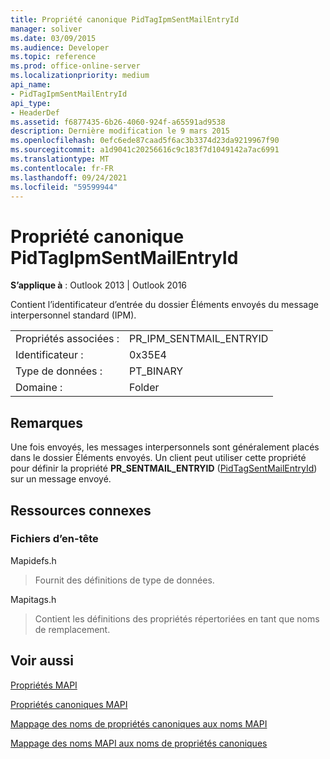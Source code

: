 ```yaml
---
title: Propriété canonique PidTagIpmSentMailEntryId
manager: soliver
ms.date: 03/09/2015
ms.audience: Developer
ms.topic: reference
ms.prod: office-online-server
ms.localizationpriority: medium
api_name:
- PidTagIpmSentMailEntryId
api_type:
- HeaderDef
ms.assetid: f6877435-6b26-4060-924f-a65591ad9538
description: Dernière modification le 9 mars 2015
ms.openlocfilehash: 0efc6ede87caad5f6ac3b3374d23da9219967f90
ms.sourcegitcommit: a1d9041c20256616c9c183f7d1049142a7ac6991
ms.translationtype: MT
ms.contentlocale: fr-FR
ms.lasthandoff: 09/24/2021
ms.locfileid: "59599944"
---
```

# <a name="pidtagipmsentmailentryid-canonical-property"></a>Propriété canonique PidTagIpmSentMailEntryId

  
  
**S’applique à** : Outlook 2013 | Outlook 2016 
  
Contient l’identificateur d’entrée du dossier Éléments envoyés du message interpersonnel standard (IPM). 
  
|||
|:-----|:-----|
|Propriétés associées :  <br/> |PR_IPM_SENTMAIL_ENTRYID  <br/> |
|Identificateur :  <br/> |0x35E4  <br/> |
|Type de données :  <br/> |PT_BINARY  <br/> |
|Domaine :  <br/> |Folder  <br/> |
   
## <a name="remarks"></a>Remarques

Une fois envoyés, les messages interpersonnels sont généralement placés dans le dossier Éléments envoyés. Un client peut utiliser cette propriété pour définir la propriété **PR_SENTMAIL_ENTRYID** ([PidTagSentMailEntryId](pidtagsentmailentryid-canonical-property.md)) sur un message envoyé. 
  
## <a name="related-resources"></a>Ressources connexes

### <a name="header-files"></a>Fichiers d’en-tête

Mapidefs.h
  
> Fournit des définitions de type de données.
    
Mapitags.h
  
> Contient les définitions des propriétés répertoriées en tant que noms de remplacement.
    
## <a name="see-also"></a>Voir aussi



[Propriétés MAPI](mapi-properties.md)
  
[Propriétés canoniques MAPI](mapi-canonical-properties.md)
  
[Mappage des noms de propriétés canoniques aux noms MAPI](mapping-canonical-property-names-to-mapi-names.md)
  
[Mappage des noms MAPI aux noms de propriétés canoniques](mapping-mapi-names-to-canonical-property-names.md)

